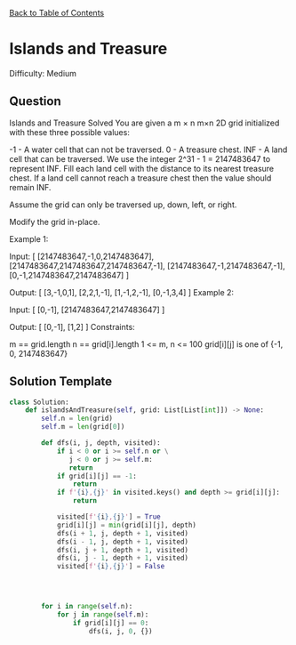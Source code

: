 [Back to Table of Contents](../README.md)

# Islands and Treasure
Difficulty: Medium

## Question
Islands and Treasure
Solved 
You are given a 
m
×
n
m×n 2D grid initialized with these three possible values:

-1 - A water cell that can not be traversed.
0 - A treasure chest.
INF - A land cell that can be traversed. We use the integer 2^31 - 1 = 2147483647 to represent INF.
Fill each land cell with the distance to its nearest treasure chest. If a land cell cannot reach a treasure chest then the value should remain INF.

Assume the grid can only be traversed up, down, left, or right.

Modify the grid in-place.

Example 1:

Input: [
  [2147483647,-1,0,2147483647],
  [2147483647,2147483647,2147483647,-1],
  [2147483647,-1,2147483647,-1],
  [0,-1,2147483647,2147483647]
]

Output: [
  [3,-1,0,1],
  [2,2,1,-1],
  [1,-1,2,-1],
  [0,-1,3,4]
]
Example 2:

Input: [
  [0,-1],
  [2147483647,2147483647]
]

Output: [
  [0,-1],
  [1,2]
]
Constraints:

m == grid.length
n == grid[i].length
1 <= m, n <= 100
grid[i][j] is one of {-1, 0, 2147483647}

## Solution Template
```python
class Solution:
    def islandsAndTreasure(self, grid: List[List[int]]) -> None:
        self.n = len(grid)
        self.m = len(grid[0])

        def dfs(i, j, depth, visited):
            if i < 0 or i >= self.n or \
               j < 0 or j >= self.m:
               return
            if grid[i][j] == -1:
                return
            if f'{i},{j}' in visited.keys() and depth >= grid[i][j]:
                return

            visited[f'{i},{j}'] = True
            grid[i][j] = min(grid[i][j], depth)
            dfs(i + 1, j, depth + 1, visited)
            dfs(i - 1, j, depth + 1, visited)
            dfs(i, j + 1, depth + 1, visited)
            dfs(i, j - 1, depth + 1, visited)
            visited[f'{i},{j}'] = False


        

        for i in range(self.n):
            for j in range(self.m):
                if grid[i][j] == 0:
                    dfs(i, j, 0, {})
        
        
```
